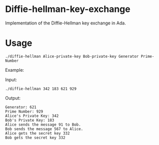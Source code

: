 # Diffie-hellman-key-exchange
Implementation of the Diffie-Hellman key exchange in Ada.

# Usage
`./diffie-hellman Alice-private-key Bob-private-key Generator Prime-Number`

Example:

Input: 

`./diffie-hellman 342 183 621 929`

Output:
```
Generator: 621
Prime Number: 929
Alice's Private Key: 342
Bob's Private Key: 183
Alice sends the message 91 to Bob.
Bob sends the message 567 to Alice.
Alice gets the secret key 332
Bob gets the secret key 332
```
